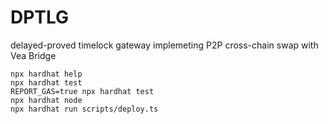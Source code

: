 # DPTLG
delayed-proved timelock gateway implemeting P2P cross-chain swap with Vea Bridge

```shell
npx hardhat help
npx hardhat test
REPORT_GAS=true npx hardhat test
npx hardhat node
npx hardhat run scripts/deploy.ts
```
